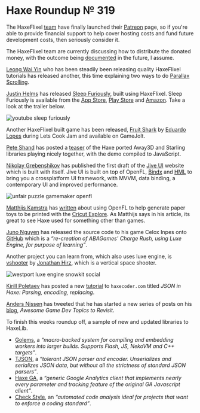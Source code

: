 [_template]: ../templates/roundup.html
[date]: / "2015-05-10 09:55:00"
[modified]: / "2015-05-13 14:22:00"
[published]: / "2015-05-13 14:35:00"
[“”]: a ""
# Haxe Roundup № 319

The HaxeFlixel [team][gh1] have finally launched their [Patreon][l1] page, so if
you're able to provide financial support to help cover hosting costs and fund
future development costs, then seriously consider it. 

The HaxeFlixel team are currently discussing how to distribute the donated money, 
with the outcome being [documented][l2] in the future, I assume.

[Leong Wai Yin][tw1] who has been steadily been releasing quality HaxeFlixel tutorials
has released another, this time explaining two ways to do [Parallax Scrolling][l3].

[Justin Helms][tw2] has released [Sleep Furiously][l4], built using HaxeFlixel. Sleep
Furiously is available from the [App Store][l5], [Play Store][l6] and 
[Amazon][l7]. Take a look at the trailer below.

![youtube sleep furiously](cs_PkLU02T4)

Another HaxeFlixel built game has been released, [Fruit Shark][l16] by 
[Eduardo Lopes][tw8] during Lets Cook Jam and available on GameJolt.

[Pete Shand][tw4] has posted a [teaser][l10] of the Haxe ported Away3D and Starling 
libraries playing nicely together, with the demo compiled to JavaScript.

[Nikolay Grebenshikov][tw7] has published the first draft of the [Jive UI][l13]
website which is built with itself. Jive UI is built on top of OpenFL, [Bindx][l14]
and [HML][l15] to bring you a crossplatform UI framework, with MVVM, data binding, 
a contemporary UI and improved performance.

![unfair puzzle gamemaker openfl](/img/319/unfairpuzzle.png "Before (in GameMaker) and after (in OpenFL) of UnfairPuzzle by @go_go_goto")

[Matthijs Kamstra][tw3] has [written][l8] about using OpenFL to help generate 
paper toys to be printed with the [Cricut Explore][l9]. As Matthijs says in his
article, its great to see Haxe used for something other than games.

[Juno Nguyen][tw5] has released the source code to his game Celox Inpes onto
[GitHub][l11] which is a _“re-creation of ABAGames' Charge Rush, using Luxe 
Engine, for purpose of learning”_.

Another project you can learn from, which also uses luxe engine, is [vshooter][l12]
by [Jonathan Hirz][tw6], which is a vertical space shooter.

![westport luxe engine snowkit social](/img/319/westport.png "The Westport Independent by @KristianBrodal built with Luxe Engine featured in PC Gamer UK")

[Kirill Poletaev][tw9] has posted a new [tutorial][l17] to `haxecoder.com` titled
_JSON in Haxe: Parsing, encoding, replacing_.

[Anders Nissen][tw10] has tweeted that he has started a new series of posts on his
[blog][l18], _Awesome Game Dev Topics to Revisit_.

To finish this weeks roundup off, a sample of new and updated libraries to HaxeLib.

+ [Golems][l19], a _“macro-backed system for compiling and embedding workers 
into larger builds. Supports Flash, JS, NekoVM and C++ targets”_.
+ [TJSON][l20], a _“tolerant JSON parser and encoder. Unserializes and serializes 
JSON data, but without all the strictness of standard JSON parsers”_.
+ [Haxe GA][l21], a _“generic Google Analytics client that implements nearly 
every parameter and tracking feature of the original GA Javascript client”_.
+ [Check Style][l22], an _“automated code analysis ideal for projects that want to enforce a coding standard”_.

[tw10]: https://twitter.com/andershnissen "@andershnissen"
[tw9]: https://twitter.com/kircode "@kircode"
[tw8]: https://twitter.com/EdoardoLopes "@EdoardoLopes"
[tw7]: https://twitter.com/grebenshikov_n "@grebenshikov_n"
[tw6]: https://twitter.com/jonathanhirz "@jonathanhirz"
[tw5]: https://twitter.com/JunoNgx "@JunoNgx"
[tw4]: https://twitter.com/peteshand "@peteshand"
[tw3]: https://twitter.com/MatthijsKamstra "@MatthijsKamstra"
[tw2]: https://twitter.com/JustinMHelms "@JustinMHelms"
[tw1]: https://twitter.com/laxa88 "@laxa88"

[gh1]: https://github.com/HaxeFlixel "@HaxeFlixel"

[l22]: http://lib.haxe.org/p/checkstyle "Check Style on HaxeLib"
[l21]: http://lib.haxe.org/p/haxe-ga "Haxe GA on HaxeLib"
[l20]: http://lib.haxe.org/p/tjson "TJSON on HaxeLib"
[l19]: http://lib.haxe.org/p/golems "Golems on HaxeLib"
[l18]: http://andersnissen.com/blog/2015/05/07/awesome-game-dev-topics-to-revisit/ "Awesome Game Dev Topics to Revisit"
[l17]: http://haxecoder.com/post.php?id=79 "JSON in Haxe: Parsing, encoding and replacing"
[l16]: http://gamejolt.com/games/arcade/fruit-shark/64632/ "Fruit Shark"
[l15]: https://github.com/profelis/hml "HML on GitHub"
[l14]: https://github.com/profelis/bindx2 "Bindx2 on GitHub"
[l13]: http://ngrebenshikov.github.io/jive/ "Jive UI"
[l12]: http://jonathanhirz.com/vshooter/ "VShooter"
[l11]: https://github.com/JunoNgx/celox-inpes "Celox Inpes on GitHub"
[l10]: http://blog.peteshand.net/haxe-away3d-starling-integration-sneak-peek/ "Haxe Away3D and Starling Sneak Peak"
[l9]: http://us.cricut.com/home/learn/machines/explore-family "Cricut Explore"
[l8]: http://www.matthijskamstra.nl/blog/2015/05/04/openfl-papertoy-art-project/ "OpenFL PaperToy Art Project"
[l7]: http://www.amazon.com/gp/mas/dl/android?p=com.playmationstudios.SleepFuriously "Sleep Furiously on Amazon"
[l6]: http://play.google.com/store/apps/details?id=com.playmationstudios.SleepFuriously "Sleep Furiously on the Play Store"
[l5]: https://itunes.apple.com/us/app/id984724063?mt=8 "Sleep Furiously on the App Store"
[l4]: http://playmationstudios.com "Sleep Furiously"
[l3]: http://coinflipstudios.com/devblog/?p=358 "HaxeFlixel Tutorial - Parallax Scrolling"
[l2]: https://github.com/HaxeFlixel/flixel-docs/blob/master/documentation/01_community/06-contributing.html.md#donations "HaxeFlixel Contributions and Donations"
[l1]: https://www.patreon.com/user?u=94916 "Support HaxeFlixel on Patreon"